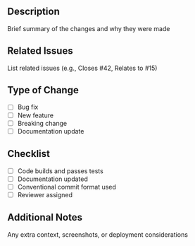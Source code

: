 ## Description
Brief summary of the changes and why they were made

## Related Issues
List related issues (e.g., Closes #42, Relates to #15)

## Type of Change
- [ ] Bug fix
- [ ] New feature  
- [ ] Breaking change
- [ ] Documentation update

## Checklist
- [ ] Code builds and passes tests
- [ ] Documentation updated
- [ ] Conventional commit format used
- [ ] Reviewer assigned

## Additional Notes
Any extra context, screenshots, or deployment considerations